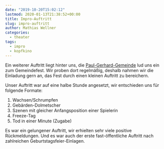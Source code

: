 ```yaml
---
date: "2019-10-20T15:02:12"
lastmod: 2020-01-13T21:38:52+00:00
title: Impro-Auftritt
slug: impro-auftritt
author: Mathias Wellner
categories:
  - theater
tags:
  - impro
  - kopfkino
---
```


Ein weiterer Auftritt liegt hinter uns, die [Paul-Gerhard-Gemeinde](https://pgg-darmstadt.de/index.php) lud uns ein zum Gemeindefest. Wir proben dort regelmäßig, deshalb nahmen wir die Einladung gern an, das Fest durch einen kleinen Auftritt zu bereichern.

<!--more-->

Unser Auftritt war auf eine halbe Stunde angesetzt, wir entschieden uns für folgende Formate:

1. Wachsen/Schrumpfen
2. Gebärden-Dolmetscher
3. Szenen mit gleicher Anfangsposition einer Spielerin
4. Freeze-Tag
5. Tod in einer Minute (Zugabe)

Es war ein gelungener Auftritt, wir erhielten sehr viele positive Rückmeldungen. Und es war auch der erste fast-öffentliche Auftritt nach zahlreichen Geburtstagsfeier-Einlagen.
